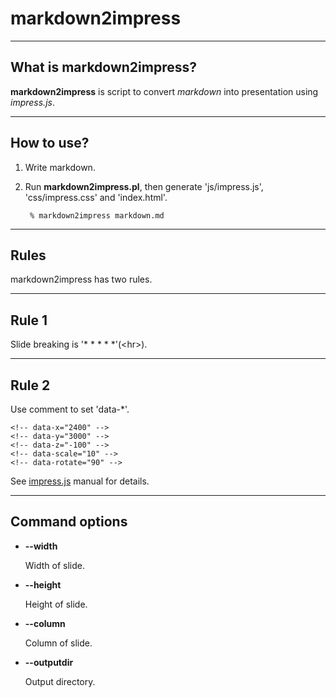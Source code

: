markdown2impress
==========

* * * * *


What is markdown2impress?
----------

**markdown2impress** is script to convert *markdown* into presentation using *impress.js*.

* * * * *


How to use?
----------

1. Write markdown.
2. Run **markdown2impress.pl**, then generate 'js/impress.js', 'css/impress.css' and 'index.html'.

        % markdown2impress markdown.md

* * * * *

Rules
----------

markdown2impress has two rules.

* * * * *

Rule 1
----------

Slide breaking is '\* \* \* \* \*'(&lt;hr&gt;).

* * * * *

Rule 2
----------

Use comment to set 'data-*'.

    <!-- data-x="2400" -->
    <!-- data-y="3000" -->
    <!-- data-z="-100" -->
    <!-- data-scale="10" -->
    <!-- data-rotate="90" -->

See [impress.js](http://bartaz.github.com/impress.js/) manual for details.

* * * * *

Command options
----------

- **--width**

    Width of slide.

- **--height**

    Height of slide.

- **--column**

    Column of slide.

- **--outputdir**

    Output directory.
